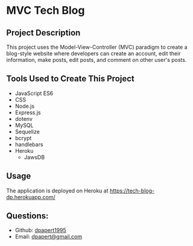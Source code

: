 # MVC Tech Blog

## Project Description
This project uses the Model-View-Controller (MVC) paradigm to create a blog-style website where developers can create an account, edit their information, make posts, edit posts, and comment on other user's posts.

## Tools Used to Create This Project
* JavaScript ES6
* CSS
* Node.js
* Express.js
* dotenv 
* MySQL
* Sequelize 
* bcrypt 
* handlebars 
* Heroku 
  * JawsDB 

## Usage
The application is deployed on Heroku at https://tech-blog-dp.herokuapp.com/

## Questions:
  - Github: [dpapert1995](https://github.com/dpapert1995)
  - Email: dpapert@gmail.com